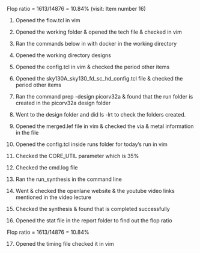 Flop ratio = 1613/14876 = 10.84% (visit: Item number 16)

1.	Opened the flow.tcl in vim
 
2.	Opened the working folder & opened the tech file & checked in vim
 
 

3.	Ran the commands below in with docker in the working directory
 
4.	Opened the working directory designs
 
5.	Opened the config.tcl in vim & checked the period other items
 
6.	Opened the sky130A_sky130_fd_sc_hd_config.tcl file & checked the period other items
 
7.	Ran the command prep -design picorv32a & found that the run folder is created in the picorv32a design folder
 
8.	Went to the design folder and did ls -lrt to check the folders created.
 
9.	Opened the merged.lef file in vim & checked the via & metal information in the file
 
 
10.	Opened the config.tcl inside runs folder for today’s run in vim
  
11.	Checked the CORE_UTIL parameter which is 35%
 
12.	Checked the cmd.log file
 
13.	Ran the run_synthesis in the command line
  
14.	Went & checked the openlane website & the youtube video links mentioned in the video lecture
 
 
15.	Checked the synthesis & found that is completed successfully
 
16.	Opened the stat file in the report folder to find out the flop ratio
 
 
Flop ratio = 1613/14876 = 10.84%

17.	Opened the timing file checked it in vim
  

